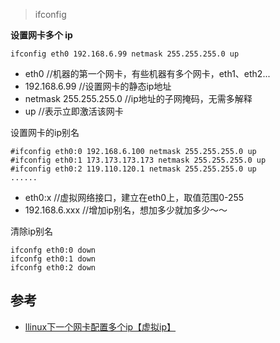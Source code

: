 > ifconfig 


**设置网卡多个 ip**


    ifconfig eth0 192.168.6.99 netmask 255.255.255.0 up

- eth0   //机器的第一个网卡，有些机器有多个网卡，eth1、eth2...
- 192.168.6.99   //设置网卡的静态ip地址
- netmask 255.255.255.0   //ip地址的子网掩码，无需多解释
- up   //表示立即激活该网卡

设置网卡的ip别名

    #ifconfig eth0:0 192.168.6.100 netmask 255.255.255.0 up
    #ifconfig eth0:1 173.173.173.173 netmask 255.255.255.0 up
    #ifconfig eth0:2 119.110.120.1 netmask 255.255.255.0 up
    ......

- eth0:x                    //虚拟网络接口，建立在eth0上，取值范围0-255
- 192.168.6.xxx      //增加ip别名，想加多少就加多少～～


清除ip别名


    ifconfg eth0:0 down
    ifconfg eth0:1 down
    ifconfg eth0:2 down


参考
----
- [llinux下一个网卡配置多个ip【虚拟ip】](https://www.cnblogs.com/wanghuaijun/p/6155832.html)